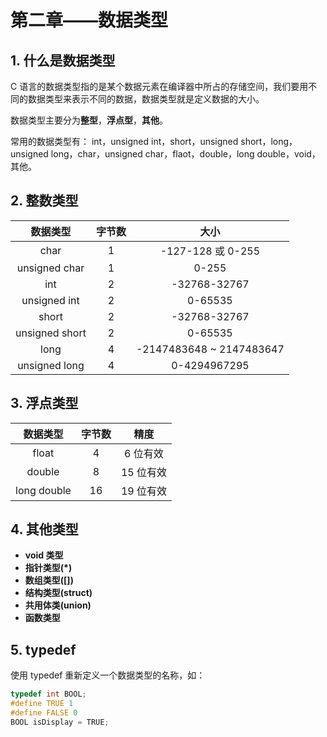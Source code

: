 # 第二章——数据类型

## 1. 什么是数据类型

C 语言的数据类型指的是某个数据元素在编译器中所占的存储空间，我们要用不同的数据类型来表示不同的数据，数据类型就是定义数据的大小。

数据类型主要分为**整型**，**浮点型**，**其他**。

常用的数据类型有：
int，unsigned int，short，unsigned short，long，unsigned long，char，unsigned char，flaot，double，long double，void，其他。

## 2. 整数类型

|    数据类型    | 字节数 |           大小           |
| :------------: | :----: | :----------------------: |
|      char      |   1    |    -127-128 或 0-255     |
| unsigned char  |   1    |          0-255           |
|      int       |   2    |       -32768-32767       |
|  unsigned int  |   2    |         0-65535          |
|     short      |   2    |       -32768-32767       |
| unsigned short |   2    |         0-65535          |
|      long      |   4    | -2147483648 ~ 2147483647 |
| unsigned long  |   4    |       0-4294967295       |

## 3. 浮点类型

|  数据类型   | 字节数 |   精度    |
| :---------: | :----: | :-------: |
|    float    |   4    | 6 位有效  |
|   double    |   8    | 15 位有效 |
| long double |   16   | 19 位有效 |

## 4. 其他类型

- **void 类型**
- **指针类型(\*)**
- **数组类型([])**
- **结构类型(struct)**
- **共用体类(union)**
- **函数类型**

## 5. typedef

使用 typedef 重新定义一个数据类型的名称，如：

```c
typedef int BOOL;
#define TRUE 1
#define FALSE 0
BOOL isDisplay = TRUE;
```
